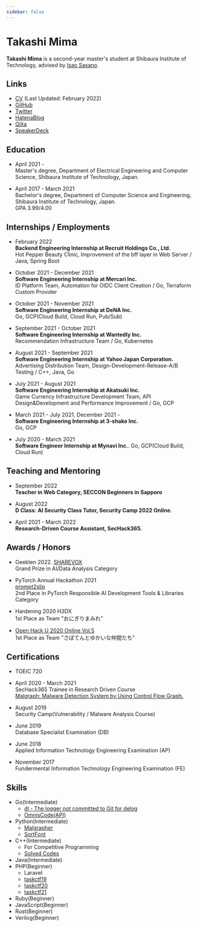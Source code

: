 ```yaml
---
sidebar: false
---
```


# Takashi Mima
**Takashi Mima** is a second-year master's student at Shibaura Institute of Technology, advised by [Isao Sasano](http://www.sic.shibaura-it.ac.jp/~sasano/index.html).


## Links
- [CV](https://docs.google.com/document/d/1WapjZUwRj9J3aBemjO3ONKrPcrY3uf9G7Fgy1vZ3G2w/edit?usp=sharing) (Last Updated: February 2022)  
- [GitHub](https://github.com/task4233)  
- [Twitter](https://twitter.com/task4233)  
- [HatenaBlog](https://task4233.hatenablog.com/)  
- [Qiita](https://qiita.com/task4233)  
- [SpeakerDeck](https://speakerdeck.com/task4233)  

## Education
- April 2021 -  
Master's degree, Department of Electrical Engineering and Computer Science, Shibaura Institute of Technology, Japan.  

- April 2017 - March 2021  
Bachelor's degree, Department of Computer Science and Engineering, Shibaura Institute of Technology, Japan.  
GPA 3.99/4.00  

## Internships / Employments
- February 2022  
**Backend Engineering Internship at Recruit Holdings Co., Ltd.**  
Hot Pepper Beauty Clinic, Improvement of the bff layer in Web Server / Java, Spring Boot

- October 2021 - December 2021  
**Software Engineering Internship at Mercari Inc.**  
ID Platform Team, Automation for OIDC Client Creation / Go, Terraform Custom Provider  

- October 2021 - November 2021  
**Software Engineering Internship at DeNA Inc.**  
Go, GCP(Cloud Build, Cloud Run, Pub/Sub)  

- September 2021 - October 2021  
**Software Engineering Internship at Wantedly Inc.**  
Recommendation Infrastructure Team / Go, Kubernetes  

- August 2021 - September 2021  
**Software Engineering Internship at Yahoo Japan Corporation.**  
Advertising Distribution Team, Design-Development-Release-A/B Testing / C++, Java, Go  

- July 2021 - August 2021  
**Software Engineering Internship at Akatsuki Inc.**  
Game Currency Infrastructure Development Team, API Design&Development and Performance Improvement / Go, GCP  

- March 2021 - July 2021, December 2021 -  
**Software Engineering Internship at 3-shake Inc.**  
Go, GCP  

- July 2020 - March 2021  
**Software Engineer Internship at Mynavi Inc.**. 
Go, GCP(Cloud Build, Cloud Run)

## Teaching and Mentoring
- September 2022  
**Teacher in Web Category, SECCON Beginners in Sapporo**

- August 2022  
**D Class: AI Security Class Tutor, Security Camp 2022 Online.**

- April 2021 - March 2022  
**Research-Driven Course Assistant, SecHack365.**  

## Awards / Honors
- Geekten 2022. 
[SHAREVOX](https://www.sharevox.app/)  
Grand Prize in AI/Data Analysis Category

- PyTorch Annual Hackathon 2021  
[prompt2slip](https://devpost.com/software/promp2slip)  
2nd Place in PyTorch Responsible AI Development Tools & Libraries Category  

- Hardening 2020 H3DX  
1st Place as Team "おにぎりまみれ"  

- [Open Hack U 2020 Online Vol.5](https://hacku.yahoo.co.jp/hacku2020online5/)  
1st Place as Team "さぼてんとゆかいな仲間たち"  

## Certifications
- TOEIC 720

- April 2020 - March 2021  
SecHack365 Trainee in Research Driven Course  
[Malgraph: Malware Detection System by Using Control Flow Graph.](https://sechack365.nict.go.jp/achievement/2020/pdf/2020_32.pdf)  

- August 2019  
Security Camp(Vulnerability / Malware Analysis Course)

- June 2019  
Database Specialist Examination (DB)  

- June 2018  
Applied Information Technology Engineering Examination (AP)  

- November 2017  
Fundermental Information Technology Engineering Examination (FE)  

## Skills
 - Go(Intermediate)
   - [dl - The logger not committed to Git for delog](https://github.com/task4233/dl)
   - [OmnisCode(API)](https://github.com/openhacku-saboten/OmnisCode-backend)
 - Python(Intermediate)
   - [Malgrapher](https://github.com/task4233/malgrapher)
   - [SortFont](https://github.com/sort-font/webpage)
 - C++(Intermediate)
   - For Competitive Programming
   - [Solved Codes](https://github.com/task4233/contest)
 - Java(Intermediate)
 - PHP(Beginner)
   - Laravel
   - [taskctf19](https://github.com/task4233/taskctf19)
   - [taskctf20](https://github.com/task4233/taskctf20)
   - [taskctf21](https://github.com/task4233/taskctf21-public)
 - Ruby(Beginner)
 - JavaScript(Beginner)
 - Rust(Beginner)
 - Verilog(Beginner)

